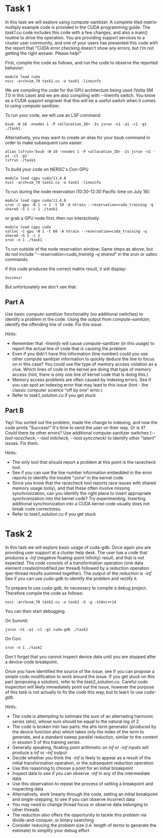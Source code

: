 # **Task 1**

In this task we will explore using compute-sanitizer.  A complete tiled matrix-multiply example code is provided in the CUDA programming guide. The *task1.cu* code includes this code with a few changes, and also a main() routine to drive the operation.  You are providing support services to a cluster user community, and one of your users has presented this code with the report that "CUDA error checking doesn't show any errors, but I'm not getting the right answer.  Please help!"

First, compile the code as follows, and run the code to observe the reported behavior:

```
module load cuda
nvcc -arch=sm_70 task1.cu -o task1 -lineinfo
```

We are compiling the code for the GPU architecture being used (Volta SM 7.0 in this case) and we are also compiling with --lineinfo switch. You know as a CUDA support engineer that this will be a useful switch when it comes to using compute-sanitizer.

To run your code, we will use an LSF command:

```
bsub -W 10 -nnodes 1 -P <allocation_ID> -Is jsrun -n1 -a1 -c1 -g1 ./task1
```

Alternatively, you may want to create an alias for your bsub command in order to make subsequent runs easier:

```
alias lsfrun='bsub -W 10 -nnodes 1 -P <allocation_ID> -Is jsrun -n1 -a1 -c1 -g1'
lsfrun ./task1
```

To build your code on NERSC's Cori-GPU

```
module load cgpu cuda/11.4.0
nvcc -arch=sm_70 task1.cu -o task1 -lineinfo
```

To run during the node reservation (10:30-12:30 Pacific time on July 16):
```
module load cgpu cuda/11.4.0
srun -C gpu -N 1 -n 1 -t 10 -A ntrain --reservation=cuda_training -q shared -G 1 -c 1 ./task1
```

or grab a GPU node first, then run interactively:
```
module load cgpu cuda 
salloc -C gpu -N 1 -t 60 -A ntrain --reservation=cuda_training -q shared -G 1 -c 1
srun -n 1 ./task1
```

To run outside of the node reservation window:
Same steps as above, but do not include "*--reservation=cuda_training -q shared*" in the srun or salloc commands.

If this code produces the correct matrix result, it will display:

```
Success!
```

But unfortunately we don't see that.

## Part A 

Use basic *compute-sanitizer* functionality (no additional switches) to identify a problem in the code. Using the output from *compute-sanitizer*, identify the offending line of code. Fix this issue.

Hints:
  - Remember that *-lineinfo* will cause compute-sanitizer (in this usage) to report the actual line of code that is causing the problem
  - Even if you didn't have this information (line number) could you use other compute sanitizer information to quickly deduce the line to focus on in this case?  You could use the type of memory access violation as a clue.  Which lines of code in the kernel are doing that type of memory access (hint, there is only one line of kernel code that is doing this.)
  - Memory access problems are often caused by indexing errors.  See if you can spot an indexing error that may lead to this issue (hint - the classic computer science "off by one" error.)
  - Refer to *task1_solution.cu* if you get stuck

## Part B

Yay! You sorted out the problem, made the change to indexing, and now the code prints "Success!"  It's time to send the user on their way. Or is it? Could there be other errors?  Use additional compute-sanitizer switches (*--tool racecheck*, *--tool initcheck*, *--tool synccheck*) to identify other "latent" issues. Fix them.

Hints:
  - The only tool that should report a problem at this point is the racecheck tool.
  - See if you can use the line number information embedded in the error reports to identify the trouble "zone" in the kernel code
  - Since you know that the racecheck tool reports race issues with shared memory usage (only), and that these often involve missing synchronization, can you identify the right place to insert appropriate synchronization into the kernel code? Try experimenting. Inserting additional synchronization into a CUDA kernel code usually does not break code correctness.
  - Refer to *task1_solution.cu* if you get stuck

# **Task 2**

In this task we will explore basic usage of cuda-gdb. Once again you are providing user support at a cluster help desk. The user has a code that produces a *-inf* (negative floating-point infinity) result, and that is not expected. The code consists of a transformation operation (one data element created/modified per thread) followed by a reduction operation (per-thread results summed together). The output of the reduction is *-inf*. See if you can use *cuda-gdb* to identify the problem and rectify it.

To prepare to use *cuda-gdb*, its necessary to compile a debug project. Therefore compile the code as follows:

```
nvcc -arch=sm_70 task2.cu -o task2 -G -g -std=c++14
```

You can then start debugging.

On Summit:

```
jsrun -n1 -a1 -c1 -g1 cuda-gdb ./task2
```

On Cori:

```
srun -n 1 ./task2
```

Don't forget that you cannot inspect device data until you are stopped after a device-code breakpoint.

Once you have identified the source of the issue, see if you can propose a simple code modification to work around the issue. If you get stuck on this part (proposing a solution), refer to the *task2_solution.cu*. Careful code inspection will likely immediately point out the issue, however the purpose of this task is not actually to fix the code this way, but to learn to use *cuda-gdb*.

Hints:
 - The code is attempting to estimate the sum of an alternating harmonic series (ahs), whose sum should be equal to the natural log of 2.
 - The code is broken into two parts: the ahs term generator (produced by the device function ahs) which takes only the index of the term to generate, and a standard sweep parallel reduction, similar to the content in session 5 of this training series.
 - Generally speaking, floating point arithmetic on *inf* or *-inf* inputs will produce a *inf* or *-inf* output
 - Decide whether you think the *-inf* is likely to appear as a result of the initial transformation operation, or the subsequent reduction operation
 - Use this reasoning to choose a point for an initial breakpoint
 - Inspect data to see if you can observe *-inf* in any of the intermediate data
 - Use this observation to repeat the process of setting a breakpoint and inspecting data
 - Alternatively, work linearly through the code, setting an initial breakpoint and single-stepping, to see if you can observe incorrect data
 - You may need to change thread focus or observe data belonging to other threads
 - The reduction also offers the opportunity to tackle this problem via divide-and-conquer, or binary searching
 - Consider reducing the problem size (i.e. length of terms to generate the estimate) to simplify your debug effort
